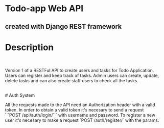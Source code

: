 # Todo-app Web API
## created with Django REST framework
# Description
<br />
<p>
  Version 1 of a RESTFul API to create users and tasks for Todo Application. Users can register and keep track of tasks. Admin users can create, update, delete tasks and can also create staff users to check all the tasks.
</p>
<br />
# Auth System
<p>
  All the requests made to the API need an Authorization header with a valid token. In order to obtain a valid token it's necesary to send a request ```POST /api/auth/login/``` with username and password. To register a new user it's necesary to make a request `POST /auth/register/` with the params:<br />
</p>

